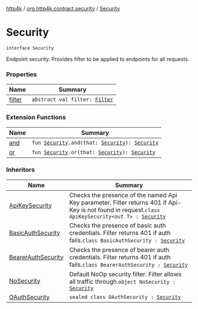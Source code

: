 [http4k](../../index.md) / [org.http4k.contract.security](../index.md) / [Security](./index.md)

# Security

`interface Security`

Endpoint security. Provides filter to be applied to endpoints for all requests.

### Properties

| Name | Summary |
|---|---|
| [filter](filter.md) | `abstract val filter: `[`Filter`](../../org.http4k.core/-filter/index.md) |

### Extension Functions

| Name | Summary |
|---|---|
| [and](../and.md) | `fun `[`Security`](./index.md)`.and(that: `[`Security`](./index.md)`): `[`Security`](./index.md) |
| [or](../or.md) | `fun `[`Security`](./index.md)`.or(that: `[`Security`](./index.md)`): `[`Security`](./index.md) |

### Inheritors

| Name | Summary |
|---|---|
| [ApiKeySecurity](../-api-key-security/index.md) | Checks the presence of the named Api Key parameter. Filter returns 401 if Api-Key is not found in request.`class ApiKeySecurity<out T> : `[`Security`](./index.md) |
| [BasicAuthSecurity](../-basic-auth-security/index.md) | Checks the presence of basic auth credentials. Filter returns 401 if auth fails.`class BasicAuthSecurity : `[`Security`](./index.md) |
| [BearerAuthSecurity](../-bearer-auth-security/index.md) | Checks the presence of bearer auth credentials. Filter returns 401 if auth fails.`class BearerAuthSecurity : `[`Security`](./index.md) |
| [NoSecurity](../-no-security/index.md) | Default NoOp security filter. Filter allows all traffic through.`object NoSecurity : `[`Security`](./index.md) |
| [OAuthSecurity](../-o-auth-security/index.md) | `sealed class OAuthSecurity : `[`Security`](./index.md) |
